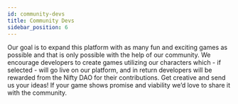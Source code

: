 ```yaml
---
id: community-devs
title: Community Devs
sidebar_position: 6
---
```


Our goal is to expand this platform with as many fun and exciting games as possible and that is only possible with the help of our community. We encourage developers to create games utilizing our characters which - if selected - will go live on our platform, and in return developers will be rewarded from the Nifty DAO for their contributions. Get creative and send us your ideas! If your game shows promise and viability we’d love to share it with the community.
